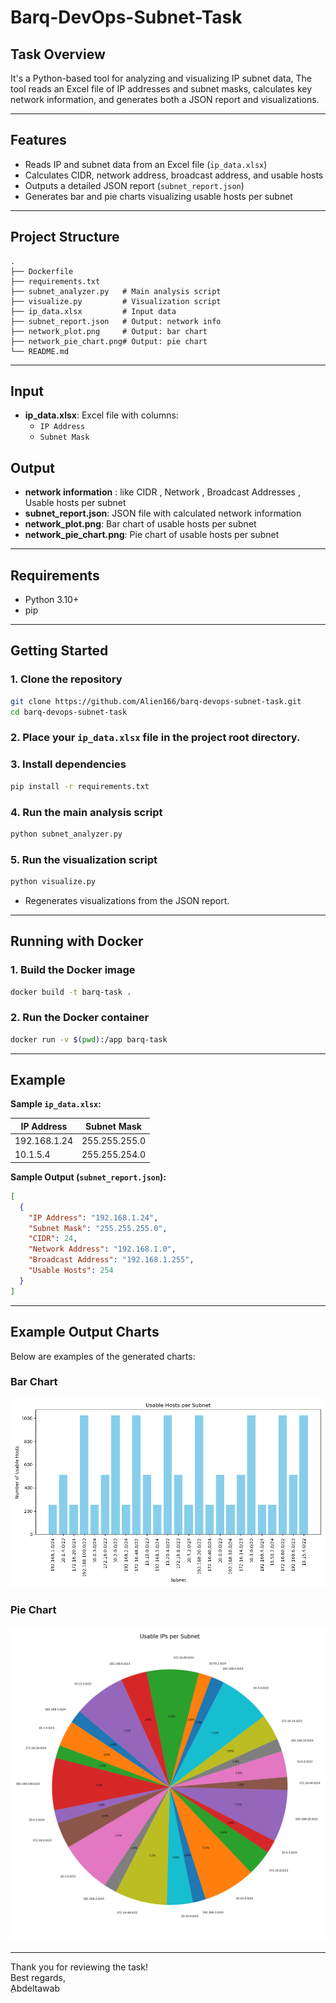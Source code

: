 # Barq-DevOps-Subnet-Task

## Task Overview

It's a Python-based tool for analyzing and visualizing IP subnet data, The tool reads an Excel file of IP addresses and subnet masks, calculates key network information, and generates both a JSON report and visualizations.

---

## Features
- Reads IP and subnet data from an Excel file (`ip_data.xlsx`)
- Calculates CIDR, network address, broadcast address, and usable hosts
- Outputs a detailed JSON report (`subnet_report.json`)
- Generates bar and pie charts visualizing usable hosts per subnet

---

## Project Structure
```
.
├── Dockerfile
├── requirements.txt
├── subnet_analyzer.py   # Main analysis script
├── visualize.py         # Visualization script
├── ip_data.xlsx         # Input data 
├── subnet_report.json   # Output: network info 
├── network_plot.png     # Output: bar chart
├── network_pie_chart.png# Output: pie chart 
└── README.md
```

---

## Input
- **ip_data.xlsx**: Excel file with columns:
  - `IP Address`
  - `Subnet Mask`

## Output
- **network information** : like CIDR , Network , Broadcast Addresses , Usable hosts per subnet
- **subnet_report.json**: JSON file with calculated network information
- **network_plot.png**: Bar chart of usable hosts per subnet
- **network_pie_chart.png**: Pie chart of usable hosts per subnet

---

## Requirements
- Python 3.10+
- pip

---

## Getting Started

### 1. Clone the repository
```bash
git clone https://github.com/Alien166/barq-devops-subnet-task.git
cd barq-devops-subnet-task
```

### 2. Place your `ip_data.xlsx` file in the project root directory.

### 3. Install dependencies
```bash
pip install -r requirements.txt
```

### 4. Run the main analysis script
```bash
python subnet_analyzer.py
```

### 5. Run the visualization script
```bash
python visualize.py
```
- Regenerates visualizations from the JSON report.

---

## Running with Docker

### 1. Build the Docker image
```bash
docker build -t barq-task .
```

### 2. Run the Docker container
```bash
docker run -v $(pwd):/app barq-task
```

---

## Example

**Sample `ip_data.xlsx`:**

| IP Address   | Subnet Mask     |
|--------------|-----------------|
| 192.168.1.24 | 255.255.255.0   |
| 10.1.5.4     | 255.255.254.0   |

**Sample Output (`subnet_report.json`):**
```json
[
  {
    "IP Address": "192.168.1.24",
    "Subnet Mask": "255.255.255.0",
    "CIDR": 24,
    "Network Address": "192.168.1.0",
    "Broadcast Address": "192.168.1.255",
    "Usable Hosts": 254
  }
]
```

---

## Example Output Charts

Below are examples of the generated charts:

### Bar Chart
![Bar Chart](network_plot.png)

### Pie Chart
![Pie Chart](network_pie_chart.png)

---

Thank you for reviewing the task!  
Best regards,   
ِAbdeltawab
